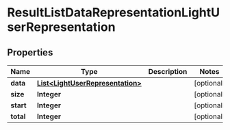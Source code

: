 
# ResultListDataRepresentationLightUserRepresentation

## Properties
Name | Type | Description | Notes
------------ | ------------- | ------------- | -------------
**data** | [**List&lt;LightUserRepresentation&gt;**](LightUserRepresentation.md) |  |  [optional]
**size** | **Integer** |  |  [optional]
**start** | **Integer** |  |  [optional]
**total** | **Integer** |  |  [optional]



